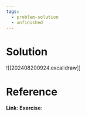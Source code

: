```yaml
---
tags:
  - problem-solution
  - unfinished
---
```

# Solution
![[202408200924.excalidraw]]

# Reference
**Link**:
**Exercise**: